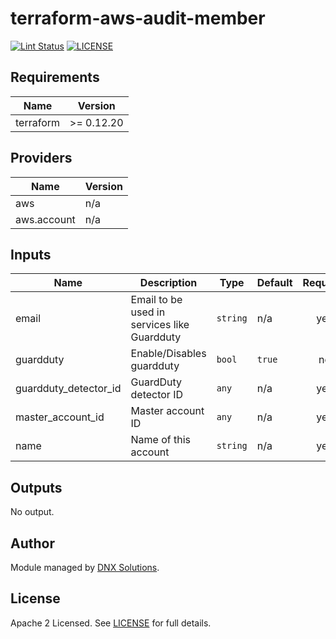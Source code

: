 # terraform-aws-audit-member

[![Lint Status](https://github.com/DNXLabs/terraform-aws-audit-member/workflows/Lint/badge.svg)](https://github.com/DNXLabs/terraform-aws-audit-member/actions)
[![LICENSE](https://img.shields.io/github/license/DNXLabs/terraform-aws-audit-member)](https://github.com/DNXLabs/terraform-aws-audit-member/blob/master/LICENSE)

<!--- BEGIN_TF_DOCS --->

## Requirements

| Name | Version |
|------|---------|
| terraform | >= 0.12.20 |

## Providers

| Name | Version |
|------|---------|
| aws | n/a |
| aws.account | n/a |

## Inputs

| Name | Description | Type | Default | Required |
|------|-------------|------|---------|:--------:|
| email | Email to be used in services like Guardduty | `string` | n/a | yes |
| guardduty | Enable/Disables guardduty | `bool` | `true` | no |
| guardduty\_detector\_id | GuardDuty detector ID | `any` | n/a | yes |
| master\_account\_id | Master account ID | `any` | n/a | yes |
| name | Name of this account | `string` | n/a | yes |

## Outputs

No output.

<!--- END_TF_DOCS --->

## Author

Module managed by [DNX Solutions](https://github.com/DNXLabs).

## License

Apache 2 Licensed. See [LICENSE](https://github.com/DNXLabs/terraform-aws-audit-member/blob/master/LICENSE) for full details.